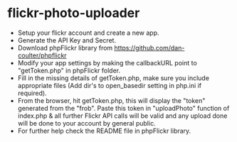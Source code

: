 flickr-photo-uploader
=====================
  * Setup your flickr account and create a new app.
  * Generate the API Key and Secret.
  * Download phpFlickr library from https://github.com/dan-coulter/phpflickr
  * Modify your app settings by making the callbackURL point to "getToken.php" in phpFlickr folder.
  * Fill in the missing details of getToken.php, make sure you include appropriate files (Add dir's to open_basedir setting in php.ini if required).   
  * From the browser, hit getToken.php, this will display the "token" generated from the "frob". Paste this token in "uploadPhoto" function of index.php &  all further Flickr API calls will be valid and any upload done will be done to your account by general public.
  * For further help check the README file in phpFlickr library.
